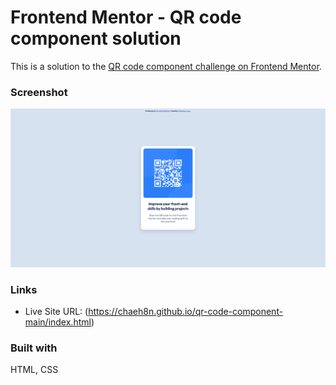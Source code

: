 # Frontend Mentor - QR code component solution

This is a solution to the [QR code component challenge on Frontend Mentor](https://www.frontendmentor.io/challenges/qr-code-component-iux_sIO_H). 

### Screenshot

![](./images/qr-code-component-screenshot.png)

### Links

- Live Site URL: (https://chaeh8n.github.io/qr-code-component-main/index.html)

### Built with

HTML, CSS